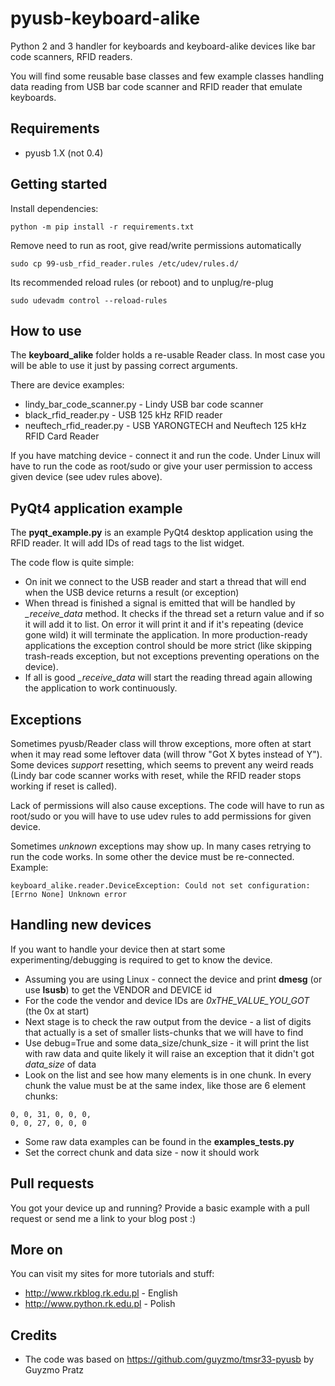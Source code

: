 pyusb-keyboard-alike
====================

Python 2 and 3 handler for keyboards and keyboard-alike devices like bar code scanners, RFID readers.

You will find some reusable base classes and few example classes handling data reading from USB bar code scanner and RFID reader that
emulate keyboards.


Requirements
------------
* pyusb 1.X (not 0.4)


Getting started
---------------

Install dependencies:

    python -m pip install -r requirements.txt

Remove need to run as root, give read/write permissions automatically

    sudo cp 99-usb_rfid_reader.rules /etc/udev/rules.d/

Its recommended reload rules (or reboot) and to unplug/re-plug

    sudo udevadm control --reload-rules


How to use
----------
The **keyboard_alike** folder holds a re-usable Reader class. In most case you will be able to use it just by passing correct arguments.

There are device examples:

* lindy_bar_code_scanner.py - Lindy USB bar code scanner
* black_rfid_reader.py - USB 125 kHz RFID reader
* neuftech_rfid_reader.py - USB YARONGTECH and Neuftech 125 kHz RFID Card Reader


If you have matching device - connect it and run the code. Under Linux will have to run the code as root/sudo or give your user permission to access given device (see udev rules above).


PyQt4 application example
-------------------------
The **pyqt_example.py** is an example PyQt4 desktop application using the RFID reader. It will add IDs of read tags to the list widget.

The code flow is quite simple:

* On init we connect to the USB reader and start a thread that will end when the USB device returns a result (or exception)
* When thread is finished a signal is emitted that will be handled by *_receive_data* method. It checks if the thread set a return value
and if so it will add it to list. On error it will print it and if it's repeating (device gone wild) it will terminate the application.
In more production-ready applications the exception control should be more strict (like skipping trash-reads exception, but not exceptions preventing operations on the device).
* If all is good *_receive_data* will start the reading thread again allowing the application to work continuously. 


Exceptions
----------
Sometimes pyusb/Reader class will throw exceptions, more often at start when it may read some leftover data (will throw "Got X bytes instead of Y").
Some devices *support* resetting, which seems to prevent any weird reads (Lindy bar code scanner works with reset, while the RFID reader stops working if reset is called).

Lack of permissions will also cause exceptions. The code will have to run as root/sudo or you will have to use udev rules to add permissions for given device.

Sometimes *unknown* exceptions may show up. In many cases retrying to run the code works. In some other the device must be re-connected. Example:

```
keyboard_alike.reader.DeviceException: Could not set configuration: [Errno None] Unknown error
```


Handling new devices
--------------------
If you want to handle your device then at start some experimenting/debugging is required to get to know the device.

* Assuming you are using Linux - connect the device and print **dmesg** (or use **lsusb**) to get the VENDOR and DEVICE id 
* For the code the vendor and device IDs are *0xTHE_VALUE_YOU_GOT* (the 0x at start)
* Next stage is to check the raw output from the device - a list of digits that actually is a set of smaller lists-chunks that we will have to find
* Use debug=True and some data_size/chunk_size - it will print the list with raw data and quite likely it will raise an exception that it didn't got *data_size* of data
* Look on the list and see how many elements is in one chunk. In every chunk the value must be at the same index, like those are 6 element chunks:

```
0, 0, 31, 0, 0, 0,
0, 0, 27, 0, 0, 0
```

* Some raw data examples can be found in the **examples_tests.py**
* Set the correct chunk and data size - now it should work


Pull requests
-------------
You got your device up and running? Provide a basic example with a pull request or send me a link to your blog post :)


More on
-------
You can visit my sites for more tutorials and stuff:

* http://www.rkblog.rk.edu.pl - English
* http://www.python.rk.edu.pl - Polish


Credits
-------
* The code was based on https://github.com/guyzmo/tmsr33-pyusb by Guyzmo Pratz

